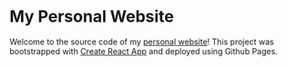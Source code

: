 # My Personal Website
Welcome to the source code of my [personal website](https://bcchin.github.io)! This project was bootstrapped with [Create React App](https://github.com/facebook/create-react-app) and deployed using Github Pages. 